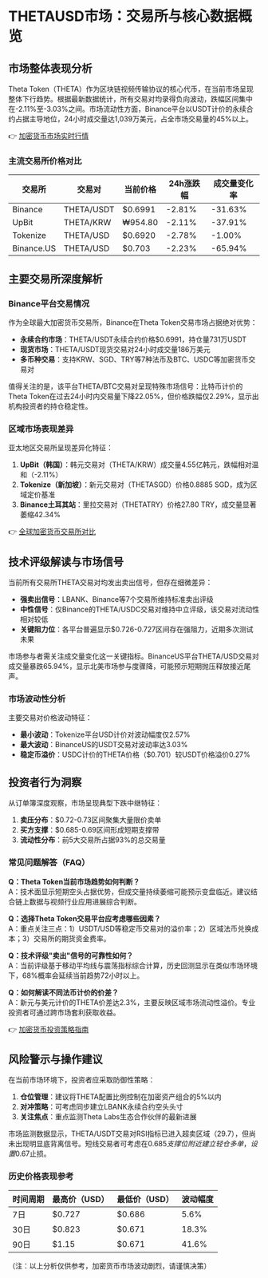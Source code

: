 # THETAUSD市场：交易所与核心数据概览

## 市场整体表现分析

Theta Token（THETA）作为区块链视频传输协议的核心代币，在当前市场呈现整体下行趋势。根据最新数据统计，所有交易对均录得负向波动，跌幅区间集中在-2.11%至-3.03%之间。市场流动性方面，Binance平台以USDT计价的永续合约占据主导地位，24小时成交量达1,039万美元，占全市场交易量的45%以上。

👉 [加密货币市场实时行情](https://bit.ly/okx_welcome)

### 主流交易所价格对比

| 交易所       | 交易对         | 当前价格   | 24h涨跌幅 | 成交量变化率 |
|--------------|----------------|------------|-----------|--------------|
| Binance      | THETA/USDT     | $0.6991    | -2.81%    | -31.63%      |
| UpBit        | THETA/KRW      | ₩954.80    | -2.11%    | -37.91%      |
| Tokenize     | THETA/USD      | $0.6920    | -2.78%    | -1.00%       |
| Binance.US   | THETA/USD      | $0.703     | -2.23%    | -65.94%      |

## 主要交易所深度解析

### Binance平台交易情况
作为全球最大加密货币交易所，Binance在Theta Token交易市场占据绝对优势：
- **永续合约市场**：THETA/USDT永续合约价格$0.6991，持仓量731万USDT
- **现货市场**：THETA/USDT现货交易对24小时成交量186万美元
- **多币种交易**：支持KRW、SGD、TRY等7种法币及BTC、USDC等加密货币交易对

值得关注的是，该平台THETA/BTC交易对呈现特殊市场信号：比特币计价的Theta Token在过去24小时内交易量下降22.05%，但价格跌幅仅2.29%，显示出机构投资者的持仓稳定性。

### 区域市场表现差异
亚太地区交易所呈现差异化特征：
1. **UpBit（韩国）**：韩元交易对（THETA/KRW）成交量4.55亿韩元，跌幅相对温和（-2.11%）
2. **Tokenize（新加坡）**：新元交易对（THETASGD）价格0.8885 SGD，成为区域定价基准
3. **Binance土耳其站**：里拉交易对（THETATRY）价格27.80 TRY，成交量显著萎缩42.34%

👉 [全球加密货币交易所对比](https://bit.ly/okx_welcome)

## 技术评级解读与市场信号

当前所有交易所THETA交易对均发出卖出信号，但存在细微差异：
- **强卖出信号**：LBANK、Binance等7个交易所维持标准卖出评级
- **中性信号**：仅Binance的THETA/USDC交易对维持中立评级，该交易对流动性相对较低
- **关键阻力位**：各平台普遍显示$0.726-0.727区间存在强阻力，近期多次测试未果

市场参与者需关注成交量变化这一关键指标。BinanceUS平台THETA/USD交易对成交量暴跌65.94%，显示北美市场参与度骤降，可能预示短期抛压释放接近尾声。

### 市场波动性分析
主要交易对价格波动特征：
- **最小波动**：Tokenize平台USD计价对波动幅度仅2.57%
- **最大波动**：BinanceUS的USDT交易对波动率达3.03%
- **稳定币溢价**：USDC计价的THETA价格（$0.701）较USDT价格溢价0.27%

## 投资者行为洞察

从订单簿深度观察，市场呈现典型下跌中继特征：
1. **卖压分布**：$0.72-0.73区间聚集大量限价卖单
2. **买方支撑**：$0.685-0.69区间形成短期支撑带
3. **流动性分布**：前5大交易所占据93%的总交易量

### 常见问题解答（FAQ）

**Q：Theta Token当前市场趋势如何判断？**  
A：技术面显示短期空头占据优势，但成交量持续萎缩可能预示变盘临近。建议结合链上数据与视频行业应用进展综合判断。

**Q：选择Theta Token交易平台应考虑哪些因素？**  
A：重点关注三点：1）USDT/USD等稳定币交易对的溢价率；2）区域法币兑换成本；3）交易所的期货资金费率。

**Q：技术评级"卖出"信号的可靠性如何？**  
A：当前评级基于移动平均线与震荡指标综合计算，历史回测显示在类似市场环境下，68%概率会延续当前趋势72小时以上。

**Q：如何解读不同法币计价的价差？**  
A：新元与美元计价的THETA价差达2.3%，主要反映区域市场流动性溢价。专业投资者可通过跨市场套利获取收益。

👉 [加密货币投资策略指南](https://bit.ly/okx_welcome)

## 风险警示与操作建议

在当前市场环境下，投资者应采取防御性策略：
1. **仓位管理**：建议将THETA配置比例控制在加密资产组合的5%以内
2. **对冲策略**：可考虑同步建立LBANK永续合约空头头寸
3. **关注焦点**：重点监测Theta Labs生态合作伙伴的最新进展

市场监测数据显示，THETA/USDT交易对RSI指标已进入超卖区域（29.7），但尚未出现明显底背离信号。短线交易者可考虑在$0.685支撑位附近建立轻仓多单，设置$0.67止损。

### 历史价格表现参考

| 时间周期   | 最高价（USD） | 最低价（USD） | 波动幅度 |
|------------|---------------|---------------|----------|
| 7日        | $0.727        | $0.686        | 5.6%     |
| 30日       | $0.823        | $0.671        | 18.3%    |
| 90日       | $1.15         | $0.671        | 41.6%    |

（注：以上分析仅供参考，加密货币市场波动剧烈，请谨慎决策）